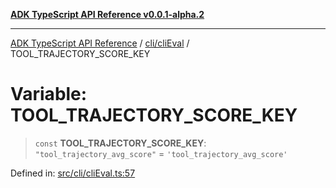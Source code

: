 [**ADK TypeScript API Reference v0.0.1-alpha.2**](../../../README.md)

***

[ADK TypeScript API Reference](../../../modules.md) / [cli/cliEval](../README.md) / TOOL\_TRAJECTORY\_SCORE\_KEY

# Variable: TOOL\_TRAJECTORY\_SCORE\_KEY

> `const` **TOOL\_TRAJECTORY\_SCORE\_KEY**: `"tool_trajectory_avg_score"` = `'tool_trajectory_avg_score'`

Defined in: [src/cli/cliEval.ts:57](https://github.com/njraladdin/adk-typescript/blob/main/src/cli/cliEval.ts#L57)
